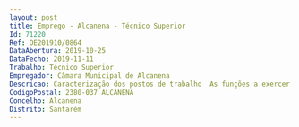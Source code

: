 ```yaml
--- 
layout: post
title: Emprego - Alcanena - Técnico Superior
Id: 71220
Ref: OE201910/0864
DataAbertura: 2019-10-25
DataFecho: 2019-11-11
Trabalho: Técnico Superior
Empregador: Câmara Municipal de Alcanena
Descricao: Caracterização dos postos de trabalho  As funções a exercer são as constantes na LTFP, de acordo com o estabelecido no seu artigo 88.º e em conformidade com o estabelecido no mapa de pessoal aprovado para o ano 2019, concretamente Realiza e coordena trabalhos de inventariação, investigação, estudo, exposição, divulgação e organização do património cultural  Coordena ações de conservação, particularmente de conservação preventiva  Exerce funções de técnicas de conceção, planeamento e apoio na gestão museológica, designadamente  Desenvolver a animação e a extensão cultural a partir da conceção e definição prévia dos sucessivos programas de atividades  Promover o desenvolvimento da comunicação e das edições do Museu  Promover e colaborar na conceção, organização e divulgação de exposições locais e itinerantes do património museológico  Gerir o funcionamento da loja do Museu  Organizar e efetuar visitas ao Museu, promovendo o acolhimento dos visitantes  Assegurar todas as ações necessárias ao bom funcionamento dos serviços que necessitem da sua colaboração e exercer as demais funções, procedimentos, tarefas ou atribuições que lhe são cometidas por lei, pelo Regulamento de Organização dos Serviços Municipais, deliberações, despacho ou determinação superior.
CodigoPostal: 2380-037 ALCANENA
Concelho: Alcanena
Distrito: Santarém
--- 
```

